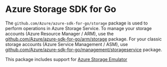 # Azure Storage SDK for Go

The `github.com/Azure/azure-sdk-for-go/storage` package is used to perform operations in Azure Storage Service. To manage your storage accounts (Azure Resource Manager / ARM), use the [github.com/Azure/azure-sdk-for-go/arm/storage](../arm/storage) package. For your classic storage accounts (Azure Service Management / ASM), use [github.com/Azure/azure-sdk-for-go/management/storageservice](../management/storageservice) package.

This package includes support for [Azure Storage Emulator](https://azure.microsoft.com/documentation/articles/storage-use-emulator/)
